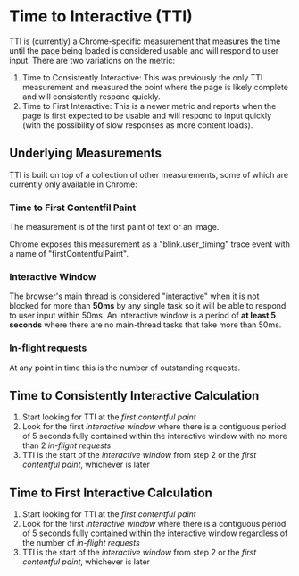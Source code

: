 # Time to Interactive (TTI)
TTI is (currently) a Chrome-specific measurement that measures the time until the page being loaded is considered usable and will respond to user input.  There are two variations on the metric:

1. Time to Consistently Interactive: This was previously the only TTI measurement and measured the point where the page is likely complete and will consistently respond quickly.
1. Time to First Interactive: This is a newer metric and reports when the page is first expected to be usable and will respond to input quickly (with the possibility of slow responses as more content loads).

## Underlying Measurements
TTI is built on top of a collection of other measurements, some of which are currently only available in Chrome:

### Time to First Contentfil Paint
The measurement is of the first paint of text or an image.

Chrome exposes this measurement as a "blink.user_timing" trace event with a name of "firstContentfulPaint".  

### Interactive Window
The browser's main thread is considered "interactive" when it is not blocked for more than **50ms** by any single task so it will be able to respond to user input within 50ms.  An interactive window is a period of **at least 5 seconds** where there are no main-thread tasks that take more than 50ms.

### In-flight requests
At any point in time this is the number of outstanding requests.

## Time to Consistently Interactive Calculation
1. Start looking for TTI at the *first contentful paint*
2. Look for the first *interactive window* where there is a contiguous period of 5 seconds fully contained within the interactive window with no more than 2 *in-flight requests*
3. TTI is the start of the *interactive window* from step 2 or the *first contentful paint*, whichever is later

## Time to First Interactive Calculation
1. Start looking for TTI at the *first contentful paint*
2. Look for the first *interactive window* where there is a contiguous period of 5 seconds fully contained within the interactive window regardless of the number of *in-flight requests*
3. TTI is the start of the *interactive window* from step 2 or the *first contentful paint*, whichever is later
